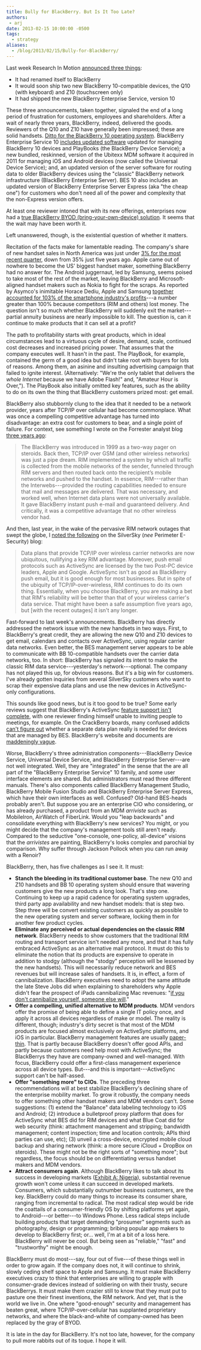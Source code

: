 ```yaml
---
title: Bully for BlackBerry. But Is It Too Late?
authors:
 - arj
date: 2013-02-15 10:00:00 -0500
tags:
  - strategy
aliases:
  - /blog/2013/02/15/Bully-for-BlackBerry/
---
```

Last week Research In Motion [announced three things](http://www.theverge.com/2013/1/30/3932568/blackberry-10-event-rim-rebrands-the-q10-z10-and-everything-you-need):

* It had renamed itself to BlackBerry
* It would soon ship two new BlackBerry 10-compatible devices, the Q10 (with keyboard) and Z10 (touchscreen only)
* It had shipped the new BlackBerry Enterprise Service, version 10

These three announcements, taken together, signaled the end of a long period of frustration for customers, employees and shareholders. After a wait of nearly three years, BlackBerry, indeed, delivered the goods. Reviewers of the Q10 and Z10 have generally been impressed; these are solid handsets. [Ditto for the BlackBerry 10 operating system](http://www.pcmag.com/article2/0,2817,2414752,00.asp). BlackBerry Enterprise Service 10 [includes updated software](http://docs.blackberry.com/en/admin/deliverables/48906/Introducing_BlackBerry_Enterprise_Service_10-en.pdf) updated for managing BlackBerry 10 devices and PlayBooks (the BlackBerry Device Service); a new bundled, reskinned, version of the Ubitexx MDM software it acquired in 2011 for managing iOS and Android devices (now called the Universal Device Service); and, an updated version of the server software for routing data to older BlackBerry devices using the "classic" BlackBerry network infrastructure (BlackBerry Enterprise Server). BES 10 also includes an updated version of BlackBerry Enterprise Server Express (aka "the cheap one") for customers who don't need all of the power and complexity that the non-Express version offers.

At least one reviewer intoned that with its new offerings, enterprises now had a [true BlackBerry BYOD (bring-your-own-device) solution](http://www.zdnet.com/blackberry-10-is-the-first-blackberry-to-fully-support-byod-7000010717/). It seems that the wait may have been worth it.

Left unanswered, though, is the existential question of whether it matters.

<!-- more -->

Recitation of the facts make for lamentable reading. The company's share of new handset sales in North America was just under [3% for the most recent quarter](http://bgr.com/2013/02/14/android-ios-combined-market-share-327356/), down from 35% just five years ago. Apple came out of nowhere to become the US' biggest handset maker, something BlackBerry had no answer for. The Android juggernaut, led by Samsung, seems poised to take most of the rest of the market, leaving BlackBerry and Microsoft-aligned handset makers such as Nokia to fight for the scraps. As reported by Asymco's inimitable Horace Dediu, Apple and Samsung [together accounted for 103% of the smartphone industry's profits](http://bgr.com/2013/02/08/apple-samsung-mobile-profit-graph-322405/)---a number greater than 100% because competitors (RIM and others) lost money. The question isn't so much whether BlackBerry will suddenly exit the market---partial annuity business are nearly impossible to kill. The question is, can it continue to make products that it can sell at a profit?

The path to profitability starts with great products, which in ideal circumstances lead to a virtuous cycle of desire, demand, scale, continued cost decreases and increased pricing power. That assumes that the company executes well. It hasn't in the past. The PlayBook, for example, contained the germ of a good idea but didn't take root with buyers for lots of reasons. Among them, an asinine and insulting advertising campaign that failed to ignite interest. (Alternatively: "We're the only tablet that delivers the _whole Internet_ because we have Adobe Flash!" and, "Amateur Hour is Over,"). The PlayBook also initially omitted key features, such as the ability to do on its own the thing that BlackBerry customers prized most: get email.

BlackBerry also stubbornly clung to the idea that it needed to be a network provider, years after TCP/IP over cellular had become commonplace. What was once a compelling competitive advantage has turned into disadvantage: an extra cost for customers to bear, and a single point of failure. For context, see something I wrote on the Forrester analyst blog [three years ago](http://blogs.forrester.com/andrew_jaquith/10-08-05-putting_rim's_"security"_challenges_perspective):

> The BlackBerry was introduced in 1999 as a two-way pager on steroids. Back then, TCP/IP over GSM (and other wireless networks) was just a pipe dream. RIM implemented a system by which all traffic is collected from the mobile networks of the sender, funneled through RIM servers and then routed back onto the recipient’s mobile networks and pushed to the handset. In essence, RIM---rather than the Interwebs---provided the routing capabilities needed to ensure that mail and messages are delivered. That was necessary, and worked well, when Internet data plans were not universally available. It gave BlackBerry instant push e-mail and guaranteed delivery. And critically, it was a competitive advantage that no other wireless vendor had.

And then, last year, in the wake of the pervasive RIM network outages that swept the globe, I [noted the following](https://silversky.com/blog/blackberry-outages-highlight-rims-central-point-failure) on the SilverSky (_nee_ Perimeter E-Security) blog:

> Data plans that provide TCP/IP over wireless carrier networks are now ubiquitous, nullifying a key RIM advantage. Moreover, push email protocols such as ActiveSync are licensed by the two Post-PC device leaders, Apple and Google. ActiveSync isn't as good as BlackBerry push email, but it is good enough for most businesses. But in spite of the ubiquity of TCP/IP-over-wireless, RIM continues to do its own thing. Essentially, when you choose BlackBerry, you are making a bet that RIM's reliability will be better than that of your wireless carrier's data service. That might have been a safe assumption five years ago, but [with the recent outages] it isn't any longer.

Fast-forward to last week's announcements. BlackBerry has directly addressed the network issue with the new handsets in two ways. First, to BlackBerry's great credit, they are allowing the new Q10 and Z10 devices to get email, calendars and contacts over ActiveSync, using regular carrier data networks. Even better, the BES management server appears to be able to communicate with BB 10-compatible handsets over the carrier data networks, too. In short: BlackBerry has signaled its intent to make the classic RIM data service---yesterday's network---optional. The company has not played this up, for obvious reasons. But it's a big win for customers. I've already gotten inquiries from several SilverSky customers who want to scrap their expensive data plans and use the new devices in ActiveSync-only configurations.

This sounds like good news, but is it too good to be true? Some early reviews suggest that BlackBerry's ActiveSync [feature support isn't complete](http://www.pcmag.com/article2/0,2817,2414752,00.asp), with one reviewer finding himself unable to inviting people to meetings, for example. On the CrackBerry boards, many confused addicts [can't figure out](http://crackberry.com/no-you-dont-need-bis-plan-blackberry-10-phones) whether a separate data plan really is needed for devices that are managed by BES. BlackBerry's website and documents are [maddeningly vague](http://docs.blackberry.com/en/admin/deliverables/48906/Introducing_BlackBerry_Enterprise_Service_10-en.pdf).

Worse, BlackBerry's three administration components---BlackBerry Device Service, Universal Device Service, and BlackBerry Enterprise Server---are not well integrated. Well, they are "integrated" in the sense that the are all part of the "BlackBerry Enterprise Service" 10 family, and some user interface elements are shared. But administrators must read three different manuals. There's also components called BlackBerry Management Studio, BlackBerry Mobile Fusion Studio and BlackBerry Enterprise Server Express, which have their own interfaces as well. Confused? Old-hand BES-heads probably aren't. But suppose you are an enterprise CIO who considering, or has already purchased, a product from an MDM _arriviste_ such as MobileIron, AirWatch of FiberLink. Would you "leap backwards" and consolidate everything with BlackBerry's new services? You might, or you might decide that the company's management tools still aren't ready. Compared to the seductive "one-console, one-policy, all-device" visions that the _arrivistes_ are painting, BlackBerry's looks complex and parochial by comparison. Why suffer through Jackson Pollock when you can run away with a Renoir?

BlackBerry, then, has five challenges as I see it. It must:

* __Stanch the bleeding in its traditional customer base__. The new Q10 and Z10 handsets and BB 10 operating system should ensure that wavering customers give the new products a long look. That's step one. Continuing to keep up a rapid cadence  for operating system upgrades, third party app availability and new handset models: that is step two. Step three will be convert existing customers as quickly as possible to the new operating system and server software, locking them in for another few product cycles.
* __Eliminate any perceived or actual dependencies on the classic RIM network__. BlackBerry needs to show customers that the traditional RIM routing and transport service isn't needed any more, and that it has fully embraced ActiveSync as an alternative mail protocol. It must do this to eliminate the notion that its products are expensive to operate in addition to stodgy (although the "stodgy" perception will be lessened by the new handsets). This will necessarily reduce network and BES revenues but will increase sales of handsets. It is, in effect, a form of cannibalization. BlackBerry executives need to adopt the same attitude the late Steve Jobs did when explaining to shareholders why Apple didn't fear the prospect of iPads cannibalizing Mac revenues: "[if you don't cannibalize yourself, someone else will](http://www.businessinsider.com/best-steve-jobs-quotes-from-biography-2011-10?op=1)."
* __Offer a compelling, unified alternative to MDM products__. MDM vendors offer the promise of being able to define a single IT policy once, and apply it across all devices regardless of make or model. The reality is different, though;  industry's dirty secret is that most of the MDM products are focused almost exclusively on ActiveSync platforms, and iOS in particular. BlackBerry management features are usually [paper-thin](http://www.maas360.com/products/mobile-device-management/blackberry/). That is partly because BlackBerry doesn't offer good APIs, and partly because customers need help most with ActiveSync; the BlackBerrys they have are company-owned and well-managed. With focus, BlackBerry could offer a first-class management experience across all device types. But---and this is important---ActiveSync support can't be half-assed.
* __Offer "something more" to CIOs__. The preceding three recommendations will at best stabilize BlackBerry's declining share of the enterprise mobility market. To grow it robustly, the company needs to offer something other handset makers and MDM vendors can't. Some suggestions: (1) extend the "Balance" data labeling technology to iOS and Android; (2) introduce a bulletproof proxy platform that does for ActiveSync what BES did for RIM devices and what Blue Coat did for web security (think: attachment management and stripping; bandwidth management; content inspection; time and location controls; APIs third parties can use, etc); (3) unveil a cross-device, encrypted mobile cloud backup and sharing network (think: a more secure iCloud + DropBox on steroids). These might not be the right sorts of "something more"; but regardless, the focus should be on differentiating versus handset makers and MDM vendors.
* __Attract consumers again__. Although BlackBerry likes to talk about its success in developing markets ([Exhibit A: Nigeria](http://www.economist.com/news/business/21567977-its-devices-are-still-popular-there-africa-wont-save-rim-blackberry-babes)), substantial revenue growth won't come unless it can succeed in developed markets. Consumers, which substantially outnumber business customers, are the key. BlackBerry could do many things to increase its consumer share, ranging from incremental to radical. The most radical step would be ride the coattails of a consumer-friendly OS by shifting platforms yet again, to Android---or better---to Windows Phone. Less radical steps include building products that target demanding "prosumer" segments such as photography, design or programming; bribing popular app makers to develop to BlackBerry first; or… well, I'm at a bit of a loss here. BlackBerry will never be cool. But being seen as "reliable," "fast" and "trustworthy" might be enough.

BlackBerry must do most---say, four out of five---of these things well in order to grow again. If the company does not, it will continue to shrink, slowly ceding shelf space to Apple and Samsung. It must make BlackBerry executives crazy to think that enterprises are willing to grapple with consumer-grade devices instead of soldiering on with their trusty, secure BlackBerrys. It must make them crazier still to know that they must put to pasture one their finest inventions, the RIM network. And yet, that is the world we live in. One where "good-enough" security and management has beaten great, where TCP/IP-over-cellular has supplanted proprietary networks, and where the black-and-white of company-owned has been replaced by the gray of BYOD.

It is late in the day for BlackBerry. It's not too late, however, for the company to pull more rabbits out of its toque. I hope it will.